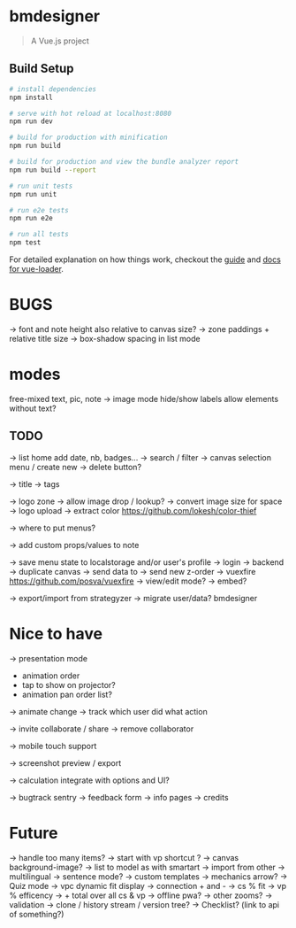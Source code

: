 # bmdesigner

> A Vue.js project

## Build Setup

``` bash
# install dependencies
npm install

# serve with hot reload at localhost:8080
npm run dev

# build for production with minification
npm run build

# build for production and view the bundle analyzer report
npm run build --report

# run unit tests
npm run unit

# run e2e tests
npm run e2e

# run all tests
npm test
```

For detailed explanation on how things work, checkout the [guide](http://vuejs-templates.github.io/webpack/) and [docs for vue-loader](http://vuejs.github.io/vue-loader).

# BUGS
-> font and note height also relative to canvas size?
-> zone paddings + relative title size
-> box-shadow spacing in list mode

# modes
free-mixed
    text, pic, note
-> image mode hide/show labels allow elements without text?

## TODO
-> list home add date, nb, badges...
-> search / filter
-> canvas selection menu / create new
-> delete button?

-> title
-> tags

-> logo zone
-> allow image drop / lookup?
-> convert image size for space
-> logo upload
    -> extract color https://github.com/lokesh/color-thief


-> where to put menus?

-> add custom props/values to note


-> save menu state to localstorage and/or user's profile
-> login
-> backend
    -> duplicate canvas
    -> send data to
    -> send new z-order
    -> vuexfire https://github.com/posva/vuexfire
-> view/edit mode?
    -> embed?

-> export/import from strategyzer
-> migrate user/data? bmdesigner


# Nice to have
-> presentation mode
   - animation order
   - tap to show on projector?
   - animation pan order list?

-> animate change
-> track which user did what action


-> invite collaborate / share
    -> remove collaborator

-> mobile touch support

-> screenshot preview / export

-> calculation integrate with options and UI?

-> bugtrack sentry
-> feedback form
-> info pages
-> credits

# Future
-> handle too many items?
-> start with vp shortcut ?
-> canvas background-image?
-> list to model as with smartart
-> import from other
-> multilingual
-> sentence mode?
-> custom templates
-> mechanics arrow?
-> Quiz mode
-> vpc dynamic fit display
    -> connection + and -
    -> cs  % fit
    -> vp % efficency
    -> + total over all cs & vp
-> offline pwa?
-> other zooms?
-> validation
-> clone / history stream / version tree?
-> Checklist? (link to api of something?)
